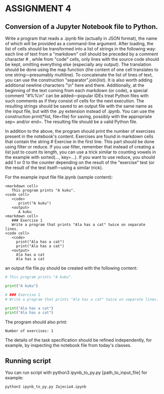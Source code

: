 # ASSIGNMENT 4

## Conversion of a Jupyter Notebook file to Python.

Write a program that reads a .ipynb file (actually in JSON format), the name of which will be provided as a command-line argument. After loading, the list of cells should be transformed into a list of strings in the following way: each line of text from a "markdown" cell should be preceded by a comment character # , while from "code" cells, only lines with the source code should be kept, omitting everything else (especially any output). The translation should be done using the map function (the content of one cell translates to one string—presumably multiline). To concatenate the list of lines of text, you can use the construction "separator".join(list). It is also worth adding additional newline characters "\n" here and there. Additionally, at the beginning of the text coming from each markdown (or code), a special comment "#%%\n" can be added—popular IDEs treat Python files with such comments as if they consist of cells for the next execution. The resulting strings should be saved to an output file with the same name as the input file, but with the .py extension instead of .ipynb. You can use the construction print(*list, file=file) for saving, possibly with the appropriate sep= and/or end=. The resulting file should be a valid Python file.

In addition to the above, the program should print the number of exercises present in the notebook's content. Exercises are found in markdown cells that contain the string # Exercise in the first line. This part should be done using filter or reduce. If you use filter, remember that instead of creating a list just to count its length, you can use a trick similar to counting vowels in the example with sorted(..., key=...). If you want to use reduce, you should add 1 or 0 to the counter depending on the result of the "exercise" test (or the result of the test itself—using a similar trick).

For the example input file file.ipynb (sample content):

```code
<markdown cell>
   This program prints "A kuku".
<code cell>
   <code> 
      print("A kuku")
   <output>
      A kuku
<markdown cell>
   ### Exercise 1
   Write a program that prints "Ala has a cat" twice on separate lines.
<code cell>
   <code> 
     print("Ala has a cat")
     print("Ala has a cat")
   <output>
     Ala has a cat
     Ala has a cat
```

an output file file.py should be created with the following content:

```python
# This program prints "A kuku".

print("A kuku")

# ### Exercise 1
# Write a program that prints "Ala has a cat" twice on separate lines.

print("Ala has a cat")
print("Ala has a cat")
```

The program should also print:

```
Number of exercises: 1
```

The details of the task specification should be refined independently, for example, by inspecting the notebook file from today's classes.

## Running script
You can run script with
python3 ipynb_to_py.py [path_to_input_file]
for example:
```bash
python3 ipynb_to_py.py Zajecia4.ipynb
```

